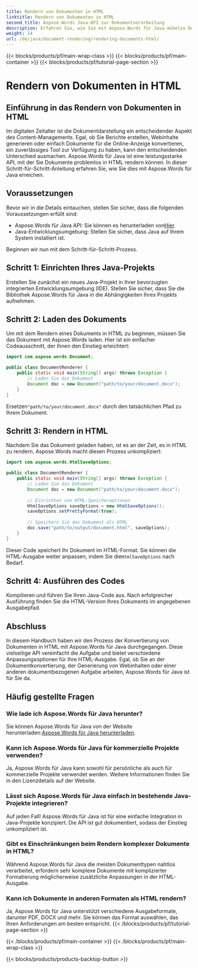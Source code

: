 ```yaml
---
title: Rendern von Dokumenten in HTML
linktitle: Rendern von Dokumenten in HTML
second_title: Aspose.Words Java-API zur Dokumentverarbeitung
description: Erfahren Sie, wie Sie mit Aspose.Words für Java mühelos Dokumente in HTML umwandeln. Schritt-für-Schritt-Anleitung zur effizienten Dokumentkonvertierung.
weight: 14
url: /de/java/document-rendering/rendering-documents-html/
---
```


{{< blocks/products/pf/main-wrap-class >}}
{{< blocks/products/pf/main-container >}}
{{< blocks/products/pf/tutorial-page-section >}}

# Rendern von Dokumenten in HTML


## Einführung in das Rendern von Dokumenten in HTML

Im digitalen Zeitalter ist die Dokumentdarstellung ein entscheidender Aspekt des Content-Managements. Egal, ob Sie Berichte erstellen, Webinhalte generieren oder einfach Dokumente für die Online-Anzeige konvertieren, ein zuverlässiges Tool zur Verfügung zu haben, kann den entscheidenden Unterschied ausmachen. Aspose.Words für Java ist eine leistungsstarke API, mit der Sie Dokumente problemlos in HTML rendern können. In dieser Schritt-für-Schritt-Anleitung erfahren Sie, wie Sie dies mit Aspose.Words für Java erreichen.

## Voraussetzungen

Bevor wir in die Details eintauchen, stellen Sie sicher, dass die folgenden Voraussetzungen erfüllt sind:

-  Aspose.Words für Java API: Sie können es herunterladen von[Hier](https://releases.aspose.com/words/java/).
- Java-Entwicklungsumgebung: Stellen Sie sicher, dass Java auf Ihrem System installiert ist.

Beginnen wir nun mit dem Schritt-für-Schritt-Prozess.

## Schritt 1: Einrichten Ihres Java-Projekts

Erstellen Sie zunächst ein neues Java-Projekt in Ihrer bevorzugten integrierten Entwicklungsumgebung (IDE). Stellen Sie sicher, dass Sie die Bibliothek Aspose.Words für Java in die Abhängigkeiten Ihres Projekts aufnehmen.

## Schritt 2: Laden des Dokuments

Um mit dem Rendern eines Dokuments in HTML zu beginnen, müssen Sie das Dokument mit Aspose.Words laden. Hier ist ein einfacher Codeausschnitt, der Ihnen den Einstieg erleichtert:

```java
import com.aspose.words.Document;

public class DocumentRenderer {
    public static void main(String[] args) throws Exception {
        // Laden Sie das Dokument
        Document doc = new Document("path/to/your/document.docx");
    }
}
```

 Ersetzen`"path/to/your/document.docx"` durch den tatsächlichen Pfad zu Ihrem Dokument.

## Schritt 3: Rendern in HTML

Nachdem Sie das Dokument geladen haben, ist es an der Zeit, es in HTML zu rendern. Aspose.Words macht diesen Prozess unkompliziert:

```java
import com.aspose.words.HtmlSaveOptions;

public class DocumentRenderer {
    public static void main(String[] args) throws Exception {
        // Laden Sie das Dokument
        Document doc = new Document("path/to/your/document.docx");
        
        // Einrichten von HTML-Speicheroptionen
        HtmlSaveOptions saveOptions = new HtmlSaveOptions();
        saveOptions.setPrettyFormat(true);
        
        // Speichern Sie das Dokument als HTML
        doc.save("path/to/output/document.html", saveOptions);
    }
}
```

Dieser Code speichert Ihr Dokument im HTML-Format. Sie können die HTML-Ausgabe weiter anpassen, indem Sie die`HtmlSaveOptions` nach Bedarf.

## Schritt 4: Ausführen des Codes

Kompilieren und führen Sie Ihren Java-Code aus. Nach erfolgreicher Ausführung finden Sie die HTML-Version Ihres Dokuments im angegebenen Ausgabepfad.

## Abschluss

In diesem Handbuch haben wir den Prozess der Konvertierung von Dokumenten in HTML mit Aspose.Words für Java durchgegangen. Diese vielseitige API vereinfacht die Aufgabe und bietet verschiedene Anpassungsoptionen für Ihre HTML-Ausgabe. Egal, ob Sie an der Dokumentkonvertierung, der Generierung von Webinhalten oder einer anderen dokumentbezogenen Aufgabe arbeiten, Aspose.Words für Java ist für Sie da.

## Häufig gestellte Fragen

### Wie lade ich Aspose.Words für Java herunter?

 Sie können Aspose.Words für Java von der Website herunterladen:[Aspose.Words für Java herunterladen](https://releases.aspose.com/words/java/).

### Kann ich Aspose.Words für Java für kommerzielle Projekte verwenden?

Ja, Aspose.Words für Java kann sowohl für persönliche als auch für kommerzielle Projekte verwendet werden. Weitere Informationen finden Sie in den Lizenzdetails auf der Website.

### Lässt sich Aspose.Words für Java einfach in bestehende Java-Projekte integrieren?

Auf jeden Fall! Aspose.Words für Java ist für eine einfache Integration in Java-Projekte konzipiert. Die API ist gut dokumentiert, sodass der Einstieg unkompliziert ist.

### Gibt es Einschränkungen beim Rendern komplexer Dokumente in HTML?

Während Aspose.Words für Java die meisten Dokumenttypen nahtlos verarbeitet, erfordern sehr komplexe Dokumente mit komplizierter Formatierung möglicherweise zusätzliche Anpassungen in der HTML-Ausgabe.

### Kann ich Dokumente in anderen Formaten als HTML rendern?

Ja, Aspose.Words für Java unterstützt verschiedene Ausgabeformate, darunter PDF, DOCX und mehr. Sie können das Format auswählen, das Ihren Anforderungen am besten entspricht.
{{< /blocks/products/pf/tutorial-page-section >}}

{{< /blocks/products/pf/main-container >}}
{{< /blocks/products/pf/main-wrap-class >}}

{{< blocks/products/products-backtop-button >}}
